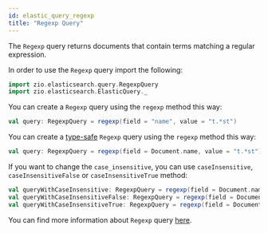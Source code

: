 ```yaml
---
id: elastic_query_regexp
title: "Regexp Query"
---
```


The `Regexp` query returns documents that contain terms matching a regular expression.

In order to use the `Regexp` query import the following:
```scala
import zio.elasticsearch.query.RegexpQuery
import zio.elasticsearch.ElasticQuery._
```

You can create a `Regexp` query using the `regexp` method this way:
```scala
val query: RegexpQuery = regexp(field = "name", value = "t.*st")
```

You can create a [type-safe](https://lambdaworks.github.io/zio-elasticsearch/overview/overview_zio_prelude_schema) `Regexp` query using the `regexp` method this way:
```scala
val query: RegexpQuery = regexp(field = Document.name, value = "t.*st")
```

If you want to change the `case_insensitive`, you can use `caseInsensitive`, `caseInsensitiveFalse` or `caseInsensitiveTrue` method:
```scala
val queryWithCaseInsensitive: RegexpQuery = regexp(field = Document.name, value = "t.*st").caseInsensitive(true)
val queryWithCaseInsensitiveFalse: RegexpQuery = regexp(field = Document.name, value = "t.*st").caseInsensitiveFalse
val queryWithCaseInsensitiveTrue: RegexpQuery = regexp(field = Document.name, value = "t.*st").caseInsensitiveTrue
```

You can find more information about `Regexp` query [here](https://www.elastic.co/guide/en/elasticsearch/reference/7.17/query-dsl-regexp-query.html).
